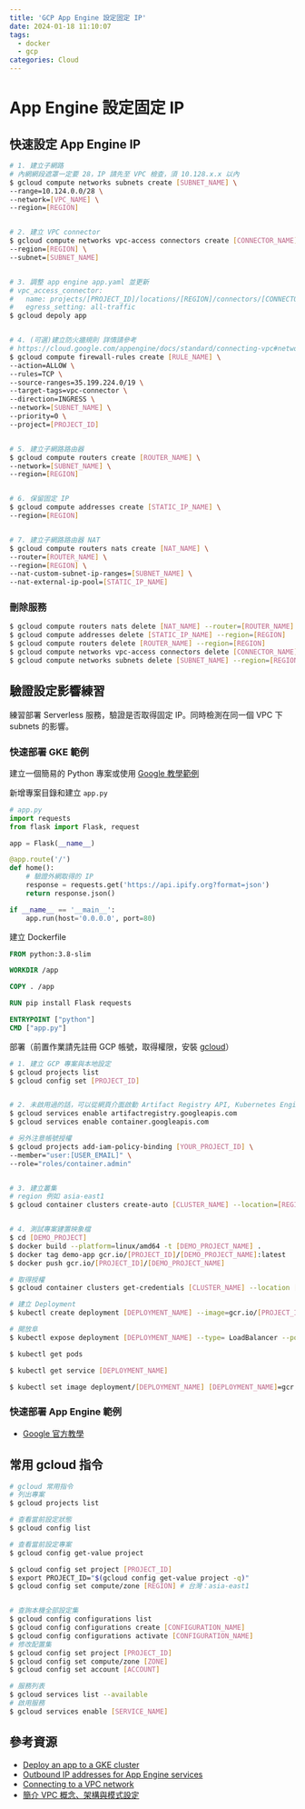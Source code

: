 ```yaml
---
title: 'GCP App Engine 設定固定 IP'
date: 2024-01-18 11:10:07
tags:
  - docker
  - gcp
categories: Cloud
---
```


# App Engine 設定固定 IP

## 快速設定 App Engine IP

<!-- more -->

```sh
# 1. 建立子網路
# 內網網段遮罩一定要 28，IP 請先至 VPC 檢查，須 10.128.x.x 以內
$ gcloud compute networks subnets create [SUBNET_NAME] \
--range=10.124.0.0/28 \
--network=[VPC_NAME] \
--region=[REGION]


# 2. 建立 VPC connector
$ gcloud compute networks vpc-access connectors create [CONNECTOR_NAME] \
--region=[REGION] \
--subnet=[SUBNET_NAME]


# 3. 調整 app engine app.yaml 並更新
# vpc_access_connector:
#   name: projects/[PROJECT_ID]/locations/[REGION]/connectors/[CONNECTOR_NAME]
#   egress_setting: all-traffic
$ gcloud depoly app


# 4. (可選)建立防火牆規則 詳情請參考
# https://cloud.google.com/appengine/docs/standard/connecting-vpc#network-tags
$ gcloud compute firewall-rules create [RULE_NAME] \
--action=ALLOW \
--rules=TCP \
--source-ranges=35.199.224.0/19 \
--target-tags=vpc-connector \
--direction=INGRESS \
--network=[SUBNET_NAME] \
--priority=0 \
--project=[PROJECT_ID]


# 5. 建立子網路路由器
$ gcloud compute routers create [ROUTER_NAME] \
--network=[SUBNET_NAME] \
--region=[REGION]


# 6. 保留固定 IP
$ gcloud compute addresses create [STATIC_IP_NAME] \
--region=[REGION]


# 7. 建立子網路路由器 NAT
$ gcloud compute routers nats create [NAT_NAME] \
--router=[ROUTER_NAME] \
--region=[REGION] \
--nat-custom-subnet-ip-ranges=[SUBNET_NAME] \
--nat-external-ip-pool=[STATIC_IP_NAME]
```

### 刪除服務

```sh
$ gcloud compute routers nats delete [NAT_NAME] --router=[ROUTER_NAME] --region=[REGION]
$ gcloud compute addresses delete [STATIC_IP_NAME] --region=[REGION]
$ gcloud compute routers delete [ROUTER_NAME] --region=[REGION]
$ gcloud compute networks vpc-access connectors delete [CONNECTOR_NAME] --region=[REGION]
$ gcloud compute networks subnets delete [SUBNET_NAME] --region=[REGION]
```

## 驗證設定影響練習

練習部署 Serverless 服務，驗證是否取得固定 IP。同時檢測在同一個 VPC 下 subnets 的影響。

### 快速部署 GKE 範例

建立一個簡易的 Python 專案或使用 [Google 教學範例](https://cloud.google.com/kubernetes-engine/docs/deploy-app-cluster)

新增專案目錄和建立 `app.py`

```python
# app.py
import requests
from flask import Flask, request

app = Flask(__name__)

@app.route('/')
def home():
  	# 驗證外網取得的 IP
    response = requests.get('https://api.ipify.org?format=json')
    return response.json()

if __name__ == '__main__':
    app.run(host='0.0.0.0', port=80)
```

建立 Dockerfile

```dockerfile
FROM python:3.8-slim

WORKDIR /app

COPY . /app

RUN pip install Flask requests

ENTRYPOINT ["python"]
CMD ["app.py"]
```

部署（前置作業請先註冊 GCP 帳號，取得權限，安裝 [gcloud](https://cloud.google.com/sdk/docs/install)）

```sh
# 1. 建立 GCP 專案與本地設定
$ gcloud projects list
$ gcloud config set [PROJECT_ID]


# 2. 未啟用過的話，可以從網頁介面啟動 Artifact Registry API, Kubernetes Engine API 或
$ gcloud services enable artifactregistry.googleapis.com
$ gcloud services enable container.googleapis.com

# 另外注意帳號授權
$ gcloud projects add-iam-policy-binding [YOUR_PROJECT_ID] \
--member="user:[USER_EMAIL]" \
--role="roles/container.admin"


# 3. 建立叢集
# region 例如 asia-east1
$ gcloud container clusters create-auto [CLUSTER_NAME] --location=[REGION]


# 4. 測試專案建置映象檔
$ cd [DEMO_PROJECT]
$ docker build --platform=linux/amd64 -t [DEMO_PROJECT_NAME] .
$ docker tag demo-app gcr.io/[PROJECT_ID]/[DEMO_PROJECT_NAME]:latest
$ docker push gcr.io/[PROJECT_ID]/[DEMO_PROJECT_NAME]

# 取得授權
$ gcloud container clusters get-credentials [CLUSTER_NAME] --location [REGION]

# 建立 Deployment
$ kubectl create deployment [DEPLOYMENT_NAME] --image=gcr.io/[PROJECT_ID]/[DEMO_PROJECT_NAME]:latest

# 開放阜
$ kubectl expose deployment [DEPLOYMENT_NAME] --type= LoadBalancer --port 80 --target-port 80

$ kubectl get pods

$ kubectl get service [DEPLOYMENT_NAME]

$ kubectl set image deployment/[DEPLOYMENT_NAME] [DEPLOYMENT_NAME]=gcr.io/[PROJECT_ID]/[DEMO_PROJECT_NAME]:latest
```

### 快速部署 App Engine 範例

- [Google 官方教學](https://cloud.google.com/build/docs/deploying-builds/deploy-appengine)

## 常用 gcloud 指令

```sh
# gcloud 常用指令
# 列出專案
$ gcloud projects list

# 查看當前設定狀態
$ gcloud config list

# 查看當前設定專案
$ gcloud config get-value project

$ gcloud config set project [PROJECT_ID]
$ export PROJECT_ID="$(gcloud config get-value project -q)"
$ gcloud config set compute/zone [REGION] # 台灣：asia-east1


# 查詢本機全部設定集
$ gcloud config configurations list
$ gcloud config configurations create [CONFIGURATION_NAME]
$ gcloud config configurations activate [CONFIGURATION_NAME]
# 修改配置集
$ gcloud config set project [PROJECT_ID]
$ gcloud config set compute/zone [ZONE]
$ gcloud config set account [ACCOUNT]

# 服務列表
$ gcloud services list --available
# 啟用服務
$ gcloud services enable [SERVICE_NAME]
```

## 參考資源

- [Deploy an app to a GKE cluster](https://cloud.google.com/kubernetes-engine/docs/deploy-app-cluster)
- [Outbound IP addresses for App Engine services](https://cloud.google.com/appengine/docs/standard/outbound-ip-addresses)
- [Connecting to a VPC network](https://cloud.google.com/appengine/docs/standard/connecting-vpc#network-tags)
- [簡介 VPC 概念、架構與模式設定](https://mile.cloud/zh/resources/blog/vpc-introduction-network-setting-subnet_533)
